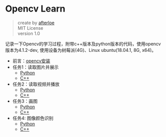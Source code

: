 # Opencv Learn

> create by [afterloe](605728727@qq.com)  
> MIT License  
> version 1.0  

记录一下Opencv的学习过程，附带c++版本及python版本的代码，使用opencv版本为4.1.2-dev,
使用设备为树莓派(4G)、Linux ubuntu(18.04.1, 8G, x64)。

- 前言：[opencv安装](./doc/install.md)
- 任务1：读取图片并展示
    - [Python](./py/readImage.py)
    - [C++](./cxx/ImageShow/summary.md) 
- 任务2：读取视频并播放
    - [Python](./py/videoPlay.py)
    - [C++](./cxx/VideoPlayer/summary.md)
- 任务3：画图
    - [Python](./py/drawOperation.py)
    - [C++](./cxx/DrawOperation/summary.md)
- 任务4: 图像颜色识别
    - [Python](./py/colorBlock.py)
    - [C++](./cxx/ColorBlock/summary.md)
